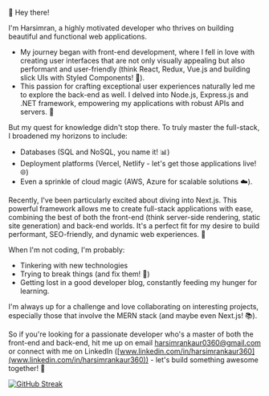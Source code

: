 <!---
simi360/simi360 is a ✨ special ✨ repository because its `README.md` (this file) appears on your GitHub profile.
You can click the Preview link to take a look at your changes.
--->


👋 Hey there! 

I'm Harsimran, a highly motivated developer who thrives on building beautiful and functional web applications. 

* My journey began with front-end development, where I fell in love with creating user interfaces that are not only visually appealing but also performant and user-friendly (think React, Redux, Vue.js and building slick UIs with Styled Components! 💅). 
* This passion for crafting exceptional user experiences naturally led me to explore the back-end as well. I delved into Node.js, Express.js and .NET framework, empowering my applications with robust APIs and servers. 🚀

But my quest for knowledge didn't stop there. To truly master the full-stack, I broadened my horizons to include:

  - Databases (SQL and NoSQL, you name it! 📊)
  - Deployment platforms (Vercel, Netlify - let's get those applications live! 🌐)
  - Even a sprinkle of cloud magic (AWS, Azure for scalable solutions ☁️).

Recently, I've been particularly excited about diving into Next.js. This powerful framework allows me to create full-stack applications with ease, combining the best of both the front-end (think server-side rendering, static site generation) and back-end worlds. It's a perfect fit for my desire to build performant, SEO-friendly, and dynamic web experiences. 🌟

When I'm not coding, I'm probably:

* Tinkering with new technologies
* Trying to break things (and fix them! 🔧)
* Getting lost in a good developer blog, constantly feeding my hunger for learning.

I'm always up for a challenge and love collaborating on interesting projects, especially those that involve the MERN stack (and maybe even Next.js! 📚). 

So if you're looking for a passionate developer who's a master of both the front-end and back-end, hit me up on email harsimrankaur0360@gmail.com or connect with me on LinkedIn ([www.linkedin.com/in/harsimrankaur360](www.linkedin.com/in/harsimrankaur360)) - let's build something awesome together! 🤝

[![GitHub Streak](https://streak-stats.demolab.com?user=simi360&theme=calm&hide_border=true&border_radius=25&exclude_days=Sun%2CSat&card_width=441)](https://git.io/streak-stats)
